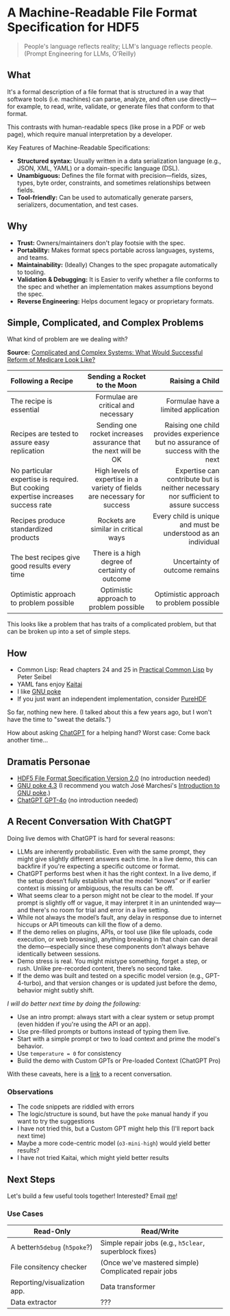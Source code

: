 # A Machine-Readable File Format Specification for HDF5

> People's language reflects reality; LLM's language reflects people. (Prompt Engineering for LLMs, O'Reilly)

## What

It's a formal description of a file format that is structured in a way that software tools (i.e. machines) can parse, analyze, and often use directly—for example, to read, write, validate, or generate files that conform to that format.

This contrasts with human-readable specs (like prose in a PDF or web page), which require manual interpretation by a developer.

Key Features of Machine-Readable Specifications:
  
  - **Structured syntax:** Usually written in a data serialization language (e.g., JSON, XML, YAML) or a domain-specific language (DSL).
  - **Unambiguous:** Defines the file format with precision—fields, sizes, types, byte order, constraints, and sometimes relationships between fields.
  - **Tool-friendly:** Can be used to automatically generate parsers, serializers, documentation, and test cases.

## Why

- **Trust:** Owners/maintainers don't play footsie with the spec.
- **Portability:** Makes format specs portable across languages, systems, and teams.
- **Maintainability:** (Ideally) Changes to the spec propagate automatically to tooling.
- **Validation & Debugging:** It is Easier to verify whether a file conforms to the spec and whether an implementation makes assumptions beyond the spec.
- **Reverse Engineering:** Helps document legacy or proprietary formats.

## Simple, Complicated, and Complex Problems

What kind of problem are we dealing with?

**Source:** [Complicated and Complex Systems: What Would Successful Reform of Medicare Look Like?](https://publications.gc.ca/collections/Collection/CP32-79-8-2002E.pdf)

| Following a Recipe | Sending a Rocket to the Moon | Raising a Child |
| :---         |     :---:      |          ---: |
| The recipe is essential   | Formulae are critical and necessary     | Formulae have a limited application    |
| Recipes are tested to assure easy replication     | Sending one rocket increases assurance that the next will be OK       | Raising one child provides experience but no assurance of success with the next      |
| No particular expertise is required. But cooking expertise increases success rate     | High levels of expertise in a variety of fields are necessary for success       | Expertise can contribute but is neither necessary nor sufficient to assure success      |
| Recipes produce standardized products     | Rockets are similar in critical ways       | Every child is unique and must be understood as an individual     |
| The best recipes give good results every time     | There is a high degree of certainty of outcome       | Uncertainty of outcome remains     |
| Optimistic approach to problem possible     | Optimistic approach to problem possible       | Optimistic approach to problem possible     |

This looks like a problem that has traits of a complicated problem, but that can be broken up into a set of simple steps.

## How

- Common Lisp: Read chapters 24 and 25 in [Practical Common Lisp](https://gigamonkeys.com/book/) by Peter Seibel
- YAML fans enjoy [Kaitai](https://kaitai.io/)
- I like [GNU poke](https://www.jemarch.net/poke)
- If you just want an independent implementation, consider [PureHDF](https://apollo3zehn.github.io/PureHDF/)

So far, nothing new here. (I talked about this a few years ago, but I won't have the time to "sweat the details.")

How about asking [ChatGPT](https://chatgpt.com/) for a helping hand? Worst case: Come back another time...

## Dramatis Personae

- [HDF5 File Format Specification Version 2.0](https://support.hdfgroup.org/documentation/hdf5/latest/_f_m_t2.html) (no introduction needed)
- [GNU poke 4.3](https://www.jemarch.net/poke-4.3-manual/poke.html) (I recommend you watch José Marchesi's [Introduction to GNU poke](https://www.youtube.com/watch?v=KZ8meNZ_IhY).)
- [ChatGPT GPT-4o](https://openai.com/index/gpt-4o-system-card/) (no introduction needed)

## A Recent Conversation With ChatGPT

Doing live demos with ChatGPT is hard for several reasons:
- LLMs are inherently probabilistic. Even with the same prompt, they might give slightly different answers each time. In a live demo, this can backfire if you're expecting a specific outcome or format.
- ChatGPT performs best when it has the right context. In a live demo, if the setup doesn’t fully establish what the model “knows” or if earlier context is missing or ambiguous, the results can be off.
- What seems clear to a person might not be clear to the model. If your prompt is slightly off or vague, it may interpret it in an unintended way—and there's no room for trial and error in a live setting.
- While not always the model’s fault, any delay in response due to internet hiccups or API timeouts can kill the flow of a demo.
- If the demo relies on plugins, APIs, or tool use (like file uploads, code execution, or web browsing), anything breaking in that chain can derail the demo—especially since these components don’t always behave identically between sessions.
- Demo stress is real. You might mistype something, forget a step, or rush. Unlike pre-recorded content, there’s no second take.
- If the demo was built and tested on a specific model version (e.g., GPT-4-turbo), and that version changes or is updated just before the demo, behavior might subtly shift.

*I will do better next time by doing the following:*
- Use an intro prompt: always start with a clear system or setup prompt (even hidden if you're using the API or an app).
- Use pre-filled prompts or buttons instead of typing them live.
- Start with a simple prompt or two to load context and prime the model's behavior.
- Use `temperature = 0` for consistency
- Build the demo with Custom GPTs or Pre-loaded Context (ChatGPT Pro)

With these caveats, here is a [link](https://chatgpt.com/share/67ebf358-eb30-8000-a626-4e0bda18535e) to a recent conversation.

### Observations

- The code snippets are riddled with errors
- The logic/structure is sound, but have the `poke` manual handy if you want to try the suggestions
- I have not tried this, but a Custom GPT might help this (I'll report back next time)
- Maybe a more code-centric model (`o3-mini-high`) would yield better results?
- I have not tried Kaitai, which might yield better results

## Next Steps

Let's build a few useful tools together! Interested? Email [me](mailto:gheber@hdfgroup.org)!

### Use Cases

| Read-Only  | Read/Write |
| ------------- | ------------- |
| A better`h5debug` (`h5poke`?)  | Simple repair jobs  (e.g., `h5clear`, superblock fixes) |
| File consitency checker  | (Once we've mastered simple) Complicated repair jobs  |
| Reporting/visualization app. | Data transformer |
| Data extractor| ??? |
